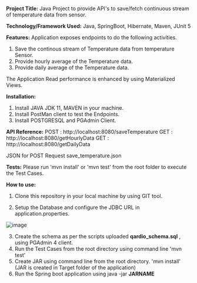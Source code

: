 **Project Title:**
Java Project to provide API's to save/fetch continuous stream of temperature data from sensor. 

**Technology/Framework Used:** Java, SpringBoot, Hibernate, Maven, JUnit 5

**Features:**
Application exposes endpoints to do the following activities. 
1. Save the continous stream of Temperature data from temperature Sensor.
2. Provide hourly average of the Temperature data.
3. Provide daily average of the Temperature data.

The Application Read performance is enhanced by using Materialized Views.

**Installation:**

1. Install JAVA JDK 11, MAVEN in your machine.
2. Install PostMan client to test the Endpoints.
3. Install POSTGRESQL and PGAdmin Client.

**API Reference:**
POST : http://localhost:8080/saveTemperature 
GET  : http://localhost:8080/getHourlyData 
GET  : http://localhost:8080/getDailyData

JSON for POST Request save_temperature.json

**Tests:**
Please run 'mvn install' or 'mvn test' from the root folder to execute the Test Cases. 

**How to use:**

1. Clone this repository in your local machine by using GIT tool.

2. Setup the Database and configure the JDBC URL in application.properties.

![image](https://user-images.githubusercontent.com/91427581/134825829-dae2de6b-f6ae-4334-add9-b94ed82d5634.png)

3. Create the schema as per the scripts uploaded **qardio_schema.sql** , using PGAdmin 4 client.
4. Run the Test Cases from the root directory using command line 'mvn test'
5. Create JAR using command line from the root directory. 'mvn install' (JAR is created in Target folder of the application)
6. Run the Spring boot application using java -jar **JARNAME**

